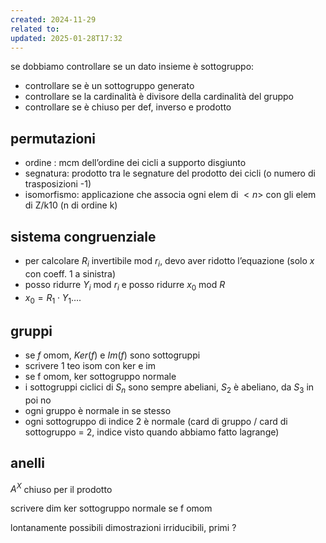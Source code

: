 ```yaml
---
created: 2024-11-29
related to: 
updated: 2025-01-28T17:32
---
```

se dobbiamo controllare se un dato insieme è sottogruppo:
- controllare se è un sottogruppo generato
- controllare se la cardinalità è divisore della cardinalità del gruppo
- controllare se è chiuso per def, inverso e prodotto
## permutazioni
- ordine : mcm dell’ordine dei cicli a supporto disgiunto
- segnatura: prodotto tra le segnature del prodotto dei cicli (o numero di trasposizioni -1)
- isomorfismo: applicazione che associa ogni elem di $<n>$ con gli elem di Z/k10 (n di ordine k)
## sistema congruenziale 
- per calcolare $R_i$ invertibile mod $r_i$, devo aver ridotto l’equazione (solo $x$ con coeff. 1 a sinistra)
- posso ridurre $Y_i$ mod $r_i$ e posso ridurre $x_0$ mod $R$
- $x_0 = R_1 \cdot Y_1 ….$
## gruppi
- se $f$ omom, $Ker(f)$ e $Im(f)$ sono sottogruppi
- scrivere 1 teo isom con ker e im
- se f omom, ker sottogruppo normale
- i sottogruppi ciclici di $S_n$ sono sempre abeliani, $S_2$ è abeliano, da $S_3$ in poi no
- ogni gruppo è normale in se stesso 
- ogni sottogruppo di indice 2 è normale (card di gruppo / card di sottogruppo = 2, indice visto quando abbiamo fatto lagrange)
## anelli
$A^X$ chiuso per il prodotto

scrivere dim ker sottogruppo normale se f omom



lontanamente possibili dimostrazioni 
irriducibili, primi ?


